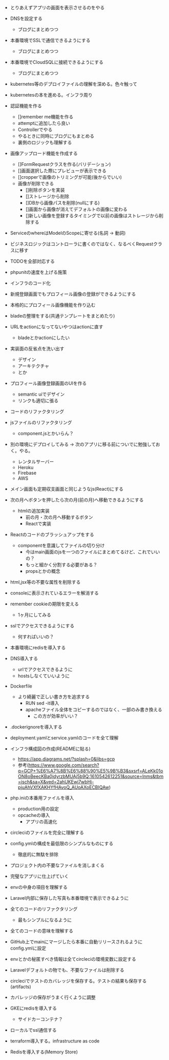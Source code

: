 - とりあえずアプリの画面を表示させるのをやる
- DNSを設定する
    - ブログにまとめつつ
- 本番環境でSSLで通信できるようにする
    - ブログにまとめつつ
- 本番環境でCloudSQLに接続できるようにする
    - ブログにまとめつつ
- kubernetes等のデプロイファイルの理解を深める。色々触って
- kubernetesの本を進める。インフラ周り

- 認証機能を作る
    - []remember me機能を作る
    - attemptに追加したら良い
    - Controllerでやる
    - やるときに同時にブログにもまとめる
    - 裏側のロジックも理解する
- 画像アップロード機能を作成する
    - []FormRequestクラスを作る(バリデーション)
    - []画面選択した際にプレビューが表示できる
    - []cropperで画像のトリミングが可能(後からでいい)
    - 画像が削除できる
        - []削除ボタンを実装
        - []ストレージから削除
        - []DBから画像パスを削除(nullにする)
        - []画面から画像が消えてデフォルトの画像に変わる
        - []新しい画像を登録するタイミングで以前の画像はストレージから削除する
- ServiceのwhereはModelのScopeに寄せる(名詞 -> 動詞)
- ビジネスロジックはコントローラに書くのではなく、なるべくRequestクラスに移す
- TODOを全部対応する
- phpunitの速度を上げる施策
- インフラのコード化
- 新規登録画面でもプロフィール画像の登録ができるようにする
- 本格的にプロフィール画像機能を作り込む
- bladeの整理をする(共通テンプレートをまとめたり)
- URLをactionになってないやつはactionに直す
    - bladeとかactionにしたい
- 実装面の反省点を洗い出す
    - デザイン
    - アーキテクチャ
    - とか
- プロフィール画像登録画面のUIを作る
    - semantic uiでデザイン
    - リンクも適切に張る
- コードのリファクタリング
- jsファイルのリファクタリング
    - component.jsとかいらん？
- 別の環境にデプロイしてみる -> 次のアプリに移る前についでに勉強しておく。やる。
    - レンタルサーバー
    - Heroku
    - Firebase
    - AWS
- メイン画面も定期収支画面と同じようなjs(React)にする
- 次の月へボタンを押したら次の月(前の月)へ移動できるようにする
    - htmlの追加実装
        - 前の月・次の月へ移動するボタン
        - Reactで実装
- Reactのコードのブラッシュアップをする
    - componentを意識してファイルの切り分け
        - 今はmain画面のjsを一つのファイルにまとめてるけど、これでいいの？
        - もっと細かく分割する必要がある？
        - propsとかの概念
- html,jsx等の不要な属性を削除する
- consoleに表示されているエラーを解消する
- remember cookieの期限を変える
    - 1ヶ月にしてみる
- sslでアクセスできるようにする
    - 何すればいいの？
- 本番環境にredisを導入する
- DNS導入する
    - urlでアクセスできるように
    - hostsしなくていいように
- Dockerfile
    - より綺麗で正しい書き方を追求する
        - RUN sed -it導入
        - apacheファイル全体をコピーするのではなく、一部のみ書き換える
            - この方が効率がいい？
- .dockerignoreを導入する
- deployment.yamlとservice.yamlのコードを全て理解
- インフラ構成図の作成(READMEに貼る)
    - https://app.diagrams.net/?splash=0&libs=gcp
    - 参考(https://www.google.com/search?q=GCP+%E6%A7%8B%E6%88%90%E5%9B%B3&sxsrf=ALeKk01oON8oBeecKBa0jdyrzbMUAj5b9Q:1610542612251&source=lnms&tbm=isch&sa=X&ved=2ahUKEwj7wbHi-pjuAhVXfXAKHYfHAvoQ_AUoAXoECBIQAw)
- php.iniの本番用ファイルを導入
    - production用の設定
    - opcacheの導入
        - アプリの高速化
- circleciのファイルを完全に理解する
- config.ymlの構成を最低限のシンプルなものにする
    - 徹底的に無駄を排除
- プロジェクト内の不要なファイルを消しまくる
- 完璧なアプリに仕上げていく
- envの中身の項目を理解する
- Laravel内部に保存した写真も本番環境で表示できるように
- 全てのコードのリファクタリング
    - 最もシンプルになるように
- 全てのコードの意味を理解する
- GitHub上でmainにマージしたら本番に自動リリースされるようにconfig.ymlに設定
- envとかの秘匿すべき情報は全てcircleciの環境変数に設定する
- Laravelデフォルトの物でも、不要なファイルは削除する
- circleciでテストのカバレッジを保存する。テストの結果も保存する(artifacts)
- カバレッジの保存がうまく行くように調整
- GKEにredisを導入する
    - サイドカーコンテナ？
- ローカルでssl通信する
- terraform導入する。infrastructure as code
- Redisを導入する(Memory Store)